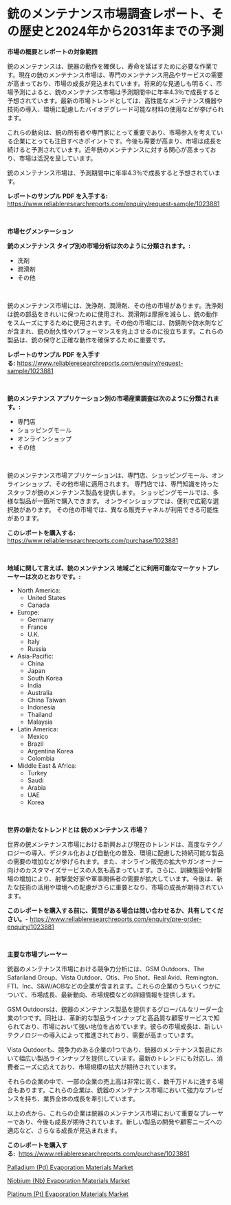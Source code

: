 <p><h1>銃のメンテナンス市場調査レポート、その歴史と2024年から2031年までの予測</h1></p><p><strong>市場の概要とレポートの対象範囲</strong></p>
<p><p>銃のメンテナンスは、銃器の動作を確保し、寿命を延ばすために必要な作業です。現在の銃のメンテナンス市場は、専門のメンテナンス用品やサービスの需要が高まっており、市場の成長が見込まれています。将来的な見通しも明るく、市場予測によると、銃のメンテナンス市場は予測期間中に年率4.3％で成長すると予想されています。最新の市場トレンドとしては、高性能なメンテナンス機器や技術の導入、環境に配慮したバイオデグレード可能な材料の使用などが挙げられます。</p><p>これらの動向は、銃の所有者や専門家にとって重要であり、市場参入を考えている企業にとっても注目すべきポイントです。今後も需要が高まり、市場は成長を続けると予測されています。近年銃のメンテナンスに対する関心が高まっており、市場は活況を呈しています。</p><p>銃のメンテナンス市場は、予測期間中に年率4.3％で成長すると予想されています。</p></p>
<p><strong>レポートのサンプル PDF を入手する:</strong> <a href="https://www.reliableresearchreports.com/enquiry/request-sample/1023881">https://www.reliableresearchreports.com/enquiry/request-sample/1023881</a></p>
<p>&nbsp;</p>
<p><strong>市場セグメンテーション</strong></p>
<p><strong>銃のメンテナンス タイプ別の市場分析は次のように分類されます。:</strong></p>
<p><ul><li>洗剤</li><li>潤滑剤</li><li>その他</li></ul></p>
<p>&nbsp;</p>
<p><p>銃のメンテナンス市場には、洗浄剤、潤滑剤、その他の市場があります。洗浄剤は銃の部品をきれいに保つために使用され、潤滑剤は摩擦を減らし、銃の動作をスムーズにするために使用されます。その他の市場には、防錆剤や防水剤などが含まれ、銃の耐久性やパフォーマンスを向上させるのに役立ちます。これらの製品は、銃の保守と正確な動作を確保するために重要です。</p></p>
<p><strong>レポートのサンプル PDF を入手する:</strong>&nbsp;<a href="https://www.reliableresearchreports.com/enquiry/request-sample/1023881">https://www.reliableresearchreports.com/enquiry/request-sample/1023881</a></p>
<p>&nbsp;</p>
<p><strong> 銃のメンテナンス アプリケーション別の市場産業調査は次のように分類されます。:</strong></p>
<p><ul><li>専門店</li><li>ショッピングモール</li><li>オンラインショップ</li><li>その他</li></ul></p>
<p>&nbsp;</p>
<p><p>銃のメンテナンス市場アプリケーションは、専門店、ショッピングモール、オンラインショップ、その他市場に適用されます。 専門店では、専門知識を持ったスタッフが銃のメンテナンス製品を提供します。 ショッピングモールでは、多様な製品が一箇所で購入できます。 オンラインショップでは、便利で広範な選択肢があります。 その他の市場では、異なる販売チャネルが利用できる可能性があります。</p></p>
<p><strong>このレポートを購入する:</strong>&nbsp; <a href="https://www.reliableresearchreports.com/purchase/1023881">https://www.reliableresearchreports.com/purchase/1023881</a></p>
<p>&nbsp;</p>
<p><strong>地域に関して言えば、銃のメンテナンス 地域ごとに利用可能なマーケットプレーヤーは次のとおりです。:</strong></p>
<p><ul>
    <li>
        North America:
        <ul>
            <li>United States</li>
            <li>Canada</li>
        </ul>
    </li>
    <li>
        Europe:
        <ul>
            <li>Germany</li>
            <li>France</li>
            <li>U.K.</li>
            <li>Italy</li>
            <li>Russia</li>
        </ul>
    </li>
    <li>
        Asia-Pacific:
        <ul>
            <li>China</li>
            <li>Japan</li>
            <li>South Korea</li>
            <li>India</li>
            <li>Australia</li>
            <li>China Taiwan</li>
            <li>Indonesia</li>
            <li>Thailand</li>
            <li>Malaysia</li>
        </ul>
    </li>
    <li>
        Latin America:
        <ul>
            <li>Mexico</li>
            <li>Brazil</li>
            <li>Argentina Korea</li>
            <li>Colombia</li>
        </ul>
    </li>
    <li>
        Middle East & Africa:
        <ul>
            <li>Turkey</li>
            <li>Saudi</li>
            <li>Arabia</li>
            <li>UAE</li>
            <li>Korea</li>
        </ul>
    </li>
    </ul></p>
<p>&nbsp;</p>
<p><strong>世界の新たなトレンドとは 銃のメンテナンス 市場？</strong></p>
<p><p>世界の銃メンテナンス市場における新興および現在のトレンドは、高度なテクノロジーの導入、デジタル化および自動化の普及、環境に配慮した持続可能な製品の需要の増加などが挙げられます。また、オンライン販売の拡大やガンオーナー向けのカスタマイズサービスの人気も高まっています。さらに、訓練施設や射撃場の増加により、射撃愛好家や軍事関係者の需要が拡大しています。今後は、新たな技術の活用や環境への配慮がさらに重要となり、市場の成長が期待されています。</p></p>
<p><strong>このレポートを購入する前に、質問がある場合は問い合わせるか、共有してください。</strong>- <a href="https://www.reliableresearchreports.com/enquiry/pre-order-enquiry/1023881">https://www.reliableresearchreports.com/enquiry/pre-order-enquiry/1023881</a></p>
<p>&nbsp;</p>
<p><strong>主要な市場プレーヤー</strong></p>
<p><p>銃器のメンテナンス市場における競争力分析には、GSM Outdoors、The Safariland Group、Vista Outdoor、Otis、Pro Shot、Real Avid、Remington、FTI、Inc、S&W/AOBなどの企業が含まれます。これらの企業のうちいくつかについて、市場成長、最新動向、市場規模などの詳細情報を提供します。</p><p>GSM Outdoorsは、銃器のメンテナンス製品を提供するグローバルなリーダー企業の1つです。同社は、革新的な製品ラインナップと高品質な顧客サービスで知られており、市場において強い地位を占めています。彼らの市場成長は、新しいテクノロジーの導入によって推進されており、需要が高まっています。</p><p>Vista Outdoorも、競争力のある企業の1つであり、銃器のメンテナンス製品において幅広い製品ラインナップを提供しています。最新のトレンドにも対応し、消費者ニーズに応えており、市場規模の拡大が期待されています。</p><p>それらの企業の中で、一部の企業の売上高は非常に高く、数千万ドルに達する場合もあります。これらの企業は、銃器のメンテナンス市場において強力なプレゼンスを持ち、業界全体の成長を牽引しています。</p><p>以上の点から、これらの企業は銃器のメンテナンス市場において重要なプレーヤーであり、今後も成長が期待されています。新しい製品の開発や顧客ニーズへの適応など、さらなる成長が見込まれます。</p></p>
<p><strong>このレポートを購入する:</strong>&nbsp;&nbsp;<a href="https://www.reliableresearchreports.com/purchase/1023881">https://www.reliableresearchreports.com/purchase/1023881</a></p>
<p><p><a href="https://github.com/arionmp/Market-Research-Report-List-2/blob/main/palladium-pd-evaporation-materials-market.md">Palladium (Pd) Evaporation Materials Market</a></p><p><a href="https://github.com/markusgodoy/Market-Research-Report-List-2/blob/main/niobium-nb-evaporation-materials-market.md">Niobium (Nb) Evaporation Materials Market</a></p><p><a href="https://github.com/pgtimber/Market-Research-Report-List-1/blob/main/platinum-pt-evaporation-materials-market.md">Platinum (Pt) Evaporation Materials Market</a></p></p>